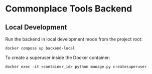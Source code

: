 # Commonplace Tools Backend

## Local Development

Run the backend in local development mode from the project root:

```
docker compose up backend-local
```

To create a superuser inside the Docker container:

```
docker exec -it <container_id> python manage.py createsuperuser
```
